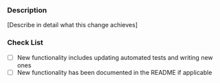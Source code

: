 ### Description

[Describe in detail what this change achieves]

### Check List

- [ ] New functionality includes updating automated tests and writing new ones
- [ ] New functionality has been documented in the README if applicable
